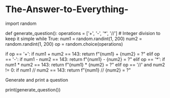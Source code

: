 # The-Answer-to-Everything-
import random

def generate_question(): operations = ['+', '-', '*', '//']  # Integer division to keep it simple while True: num1 = random.randint(1, 200) num2 = random.randint(1, 200) op = random.choice(operations)

if op == '+':
        if num1 + num2 == 143:
            return f"{num1} + {num2} = ?"
    elif op == '-':
        if num1 - num2 == 143:
            return f"{num1} - {num2} = ?"
    elif op == '*':
        if num1 * num2 == 143:
            return f"{num1} * {num2} = ?"
    elif op == '//' and num2 != 0:
        if num1 // num2 == 143:
            return f"{num1} // {num2} = ?"

Generate and print a question

print(generate_question())

